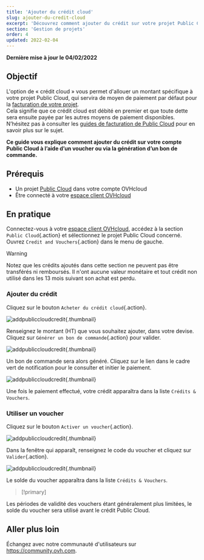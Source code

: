 ```yaml
---
title: 'Ajouter du crédit cloud'
slug: ajouter-du-credit-cloud
excerpt: 'Découvrez comment ajouter du crédit sur votre projet Public Cloud'
section: 'Gestion de projets'
order: 4
updated: 2022-02-04
---
```


**Dernière mise à jour le 04/02/2022**

## Objectif

L'option de « crédit cloud » vous permet d'allouer un montant spécifique à votre projet Public Cloud, qui servira de moyen de paiement par défaut pour la [facturation de votre projet](../information-concernant-le-mode-de-facturation-cloud/).<br>
Cela signifie que ce crédit cloud est débité en premier et que toute dette sera ensuite payée par les autres moyens de paiement disponibles. N’hésitez pas à consulter les [guides de facturation de Public Cloud](https://docs.ovh.com/ca/fr/billing/) pour en savoir plus sur le sujet.

**Ce guide vous explique comment ajouter du crédit sur votre compte Public Cloud à l’aide d’un voucher ou via la génération d’un bon de commande.**

## Prérequis

- Un projet [Public Cloud](https://www.ovhcloud.com/fr-ca/public-cloud/) dans votre compte OVHcloud
- Être connecté à votre [espace client OVHcloud](https://ca.ovh.com/auth/?action=gotomanager&from=https://www.ovh.com/ca/fr/&ovhSubsidiary=qc)

## En pratique

Connectez-vous à votre [espace client OVHcloud](https://ca.ovh.com/auth/?action=gotomanager&from=https://www.ovh.com/ca/fr/&ovhSubsidiary=qc), accédez à la section `Public Cloud`{.action} et sélectionnez le projet Public Cloud concerné. Ouvrez `Credit and Vouchers`{.action} dans le menu de gauche.

> [!warning]
>
Notez que les crédits ajoutés dans cette section ne peuvent pas être transférés ni remboursés. Il n'ont aucune valeur monétaire et tout crédit non utilisé dans les 13 mois suivant son achat est perdu.
>

### Ajouter du crédit

Cliquez sur le bouton `Acheter du crédit cloud`{.action}.

![addpubliccloudcredit](images/cloudcredit1.png){.thumbnail}

Renseignez le montant (HT) que vous souhaitez ajouter, dans votre devise. Cliquez sur `Générer un bon de commande`{.action} pour valider.

![addpubliccloudcredit](images/cloudcredit2.png){.thumbnail}

Un bon de commande sera alors généré. Cliquez sur le lien dans le cadre vert de notification pour le consulter et initier le paiement.

![addpubliccloudcredit](images/cloudcredit3.png){.thumbnail}

Une fois le paiement effectué, votre crédit apparaîtra dans la liste `Crédits & Vouchers`.

### Utiliser un voucher

Cliquez sur le bouton `Activer un voucher`{.action}.

![addpubliccloudcredit](images/voucher1.png){.thumbnail}

Dans la fenêtre qui apparaît, renseignez le code du voucher et cliquez sur `Valider`{.action}.

![addpubliccloudcredit](images/voucher2.png){.thumbnail}

Le solde du voucher apparaîtra dans la liste `Crédits & Vouchers`.

> [!primary]
>
Les périodes de validité des vouchers étant généralement plus limitées, le solde du voucher sera utilisé avant le crédit Public Cloud.
>

## Aller plus loin

Échangez avec notre communauté d'utilisateurs sur <https://community.ovh.com>.

